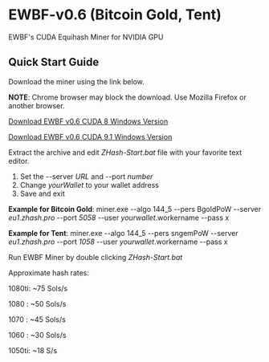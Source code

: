 # EWBF-v0.6 (Bitcoin Gold, Tent)
EWBF's CUDA Equihash Miner for NVIDIA GPU

## Quick Start Guide

Download the miner using the link below.

**NOTE**: Chrome browser may block the download. Use Mozilla Firefox or another browser.

[Download EWBF v0.6 CUDA 8 Windows Version](https://github.com/zhashpro/EWBF-v0.6/raw/main/EWBF%20CUDA%208%20Equihash%20Miner%20v0.6.rar)

[Download EWBF v0.6 CUDA 9.1 Windows Version](https://github.com/zhashpro/EWBF-v0.6/raw/main/EWBF%20CUDA%209.1%20Equihash%20Miner%20v0.6.rar)

Extract the archive and edit _ZHash-Start.bat_ file with your favorite text editor.

1. Set the --server _URL_ and --port _number_
2. Change _yourWallet_ to your wallet address
3. Save and exit

**Example for Bitcoin Gold**: miner.exe --algo 144_5 --pers BgoldPoW --server _eu1.zhash.pro_ --port _5058_ --user _yourwallet_.workername --pass x

**Example for Tent**: miner.exe --algo 144_5 --pers sngemPoW --server _eu1.zhash.pro_ --port _1058_ --user _yourwallet_.workername --pass x

Run EWBF Miner by double clicking _ZHash-Start.bat_

Approximate hash rates:

1080ti: ~75 Sols/s

1080  : ~50 Sols/s

1070  : ~45 Sols/s

1060  : ~30 Sols/s

1050ti: ~18 S/s
